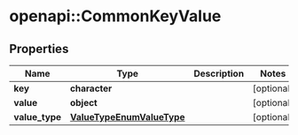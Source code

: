 # openapi::CommonKeyValue


## Properties
Name | Type | Description | Notes
------------ | ------------- | ------------- | -------------
**key** | **character** |  | [optional] 
**value** | **object** |  | [optional] 
**value_type** | [**ValueTypeEnumValueType**](ValueTypeEnumValueType.md) |  | [optional] 


